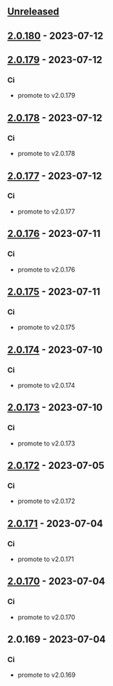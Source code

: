 <a name="unreleased"></a>
## [Unreleased]


<a name="2.0.180"></a>
## [2.0.180] - 2023-07-12

<a name="2.0.179"></a>
## [2.0.179] - 2023-07-12
### Ci
- promote to v2.0.179


<a name="2.0.178"></a>
## [2.0.178] - 2023-07-12
### Ci
- promote to v2.0.178


<a name="2.0.177"></a>
## [2.0.177] - 2023-07-12
### Ci
- promote to v2.0.177


<a name="2.0.176"></a>
## [2.0.176] - 2023-07-11
### Ci
- promote to v2.0.176


<a name="2.0.175"></a>
## [2.0.175] - 2023-07-11
### Ci
- promote to v2.0.175


<a name="2.0.174"></a>
## [2.0.174] - 2023-07-10
### Ci
- promote to v2.0.174


<a name="2.0.173"></a>
## [2.0.173] - 2023-07-10
### Ci
- promote to v2.0.173


<a name="2.0.172"></a>
## [2.0.172] - 2023-07-05
### Ci
- promote to v2.0.172


<a name="2.0.171"></a>
## [2.0.171] - 2023-07-04
### Ci
- promote to v2.0.171


<a name="2.0.170"></a>
## [2.0.170] - 2023-07-04
### Ci
- promote to v2.0.170


<a name="2.0.169"></a>
## 2.0.169 - 2023-07-04
### Ci
- promote to v2.0.169


[Unreleased]: https://gitlab.industrysoftware.automation.siemens.com/caas-ops/fleet/aws-usea1-qa-qa/compare/2.0.180...HEAD
[2.0.180]: https://gitlab.industrysoftware.automation.siemens.com/caas-ops/fleet/aws-usea1-qa-qa/compare/2.0.179...2.0.180
[2.0.179]: https://gitlab.industrysoftware.automation.siemens.com/caas-ops/fleet/aws-usea1-qa-qa/compare/2.0.178...2.0.179
[2.0.178]: https://gitlab.industrysoftware.automation.siemens.com/caas-ops/fleet/aws-usea1-qa-qa/compare/2.0.177...2.0.178
[2.0.177]: https://gitlab.industrysoftware.automation.siemens.com/caas-ops/fleet/aws-usea1-qa-qa/compare/2.0.176...2.0.177
[2.0.176]: https://gitlab.industrysoftware.automation.siemens.com/caas-ops/fleet/aws-usea1-qa-qa/compare/2.0.175...2.0.176
[2.0.175]: https://gitlab.industrysoftware.automation.siemens.com/caas-ops/fleet/aws-usea1-qa-qa/compare/2.0.174...2.0.175
[2.0.174]: https://gitlab.industrysoftware.automation.siemens.com/caas-ops/fleet/aws-usea1-qa-qa/compare/2.0.173...2.0.174
[2.0.173]: https://gitlab.industrysoftware.automation.siemens.com/caas-ops/fleet/aws-usea1-qa-qa/compare/2.0.172...2.0.173
[2.0.172]: https://gitlab.industrysoftware.automation.siemens.com/caas-ops/fleet/aws-usea1-qa-qa/compare/2.0.171...2.0.172
[2.0.171]: https://gitlab.industrysoftware.automation.siemens.com/caas-ops/fleet/aws-usea1-qa-qa/compare/2.0.170...2.0.171
[2.0.170]: https://gitlab.industrysoftware.automation.siemens.com/caas-ops/fleet/aws-usea1-qa-qa/compare/2.0.169...2.0.170
